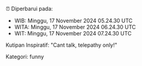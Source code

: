 ⏰ Diperbarui pada:
- WIB: Minggu, 17 November 2024 05.24.30 UTC
- WITA: Minggu, 17 November 2024 06.24.30 UTC
- WIT: Minggu, 17 November 2024 07.24.30 UTC

Kutipan Inspiratif:
"Cant talk, telepathy only!"


Kategori: funny

